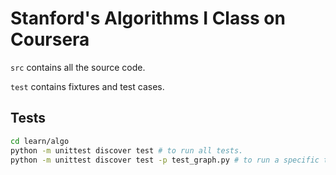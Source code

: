 Stanford's Algorithms I Class on Coursera
=========================================

`src` contains all the source code.

`test` contains fixtures and test cases.


Tests
-----

````bash
cd learn/algo
python -m unittest discover test # to run all tests.
python -m unittest discover test -p test_graph.py # to run a specific test case.
````

